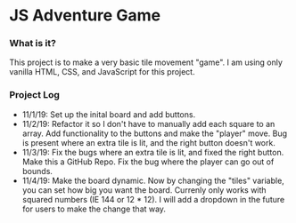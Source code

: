 # JS Adventure Game

### What is it?

This project is to make a very basic tile movement "game". I am using only vanilla HTML, CSS, and JavaScript for this project.

### Project Log

- 11/1/19: Set up the inital board and add buttons.
- 11/2/19: Refactor it so I don't have to manually add each square to an array. Add functionality to the buttons and make the "player" move. Bug is present where an extra tile is lit, and the right button doesn't work.
- 11/3/19: Fix the bugs where an extra tile is lit, and fixed the right button. Make this a GitHub Repo. Fix the bug where the player can go out of bounds.
- 11/4/19: Make the board dynamic. Now by changing the "tiles" variable, you can set how big you want the board. Currenly only works with squared numbers (IE 144 or 12 \* 12). I will add a dropdown in the future for users to make the change that way.
